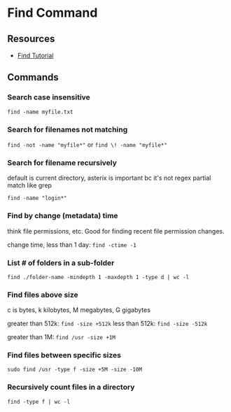 # Find Command

## Resources

- [Find Tutorial](https://www.digitalocean.com/community/tutorials/how-to-use-find-and-locate-to-search-for-files-on-a-linux-vps)

## Commands

### Search case insensitive

`find -name myfile.txt`

### Search for filenames not matching
`find -not -name "myfile*"`
or `find \! -name "myfile*"`

### Search for filename recursively

default is current directory, asterix is important bc it's not regex partial match like grep

`find -name "login*"`

### Find by change (metadata) time
think file permissions, etc. Good for finding recent file permission changes.

change time, less than 1 day: `find -ctime -1`

### List # of folders in a sub-folder

`find ./folder-name -mindepth 1 -maxdepth 1 -type d | wc -l`

### Find files above size
c is bytes, k kilobytes, M megabytes, G gigabytes

greater than 512k: `find -size +512k`
less than 512k: `find -size -512k`

greater than 1M: `find /usr -size +1M`

### Find files between specific sizes
`sudo find /usr -type f -size +5M -size -10M`

### Recursively count files in a directory

`find -type f | wc -l`

